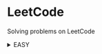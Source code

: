 # LeetCode
Solving problems on LeetCode
<details>
<summary>EASY</summary>

|Name|Problem|Solution|
|---|---|---|
|Add Two Integers|https://leetcode.com/problems/add-two-integers/|https://github.com/savra/LeetCode/blob/master/src/main/java/com/hvdbs/leetcode/solution/java/AddTwoIntegers.java|
|Build Array from Permutation|https://leetcode.com/problems/build-array-from-permutation/|https://github.com/savra/LeetCode/blob/master/src/main/java/com/hvdbs/leetcode/solution/java/BuildArrayFromPermutation.java|
|Cells in a Range on an Excel Sheet|https://leetcode.com/problems/cells-in-a-range-on-an-excel-sheet/description/|https://github.com/savra/LeetCode/blob/master/src/main/java/com/hvdbs/leetcode/solution/java/CellsInARangeOnAnExcelSheet.java|
|Check if the Sentence Is Pangram|https://leetcode.com/problems/check-if-the-sentence-is-pangram/description/|https://github.com/savra/LeetCode/blob/master/src/main/java/com/hvdbs/leetcode/solution/java/CheckIfTheSentenceIsPangram.java|
|Concatenation of Array|https://leetcode.com/problems/concatenation-of-array/|https://github.com/savra/LeetCode/blob/master/src/main/java/com/hvdbs/leetcode/solution/java/ConcatenationOfArray.java|
|Count Asterisks|https://leetcode.com/problems/count-asterisks/|https://github.com/savra/LeetCode/blob/master/src/main/java/com/hvdbs/leetcode/solution/java/CountAsterisks.java|
|Create Target Array in the Given Order|https://leetcode.com/problems/create-target-array-in-the-given-order/description/|https://github.com/savra/LeetCode/blob/master/src/main/java/com/hvdbs/leetcode/solution/java/CreateTargetArrayInTheGivenOrder.java|
|Decode the Message|https://leetcode.com/problems/decode-the-message/|https://github.com/savra/LeetCode/blob/master/src/main/java/com/hvdbs/leetcode/solution/java/DecodeTheMessage.java|
|Decompress Run-Length Encoded List|https://leetcode.com/problems/decompress-run-length-encoded-list/|https://github.com/savra/LeetCode/blob/master/src/main/java/com/hvdbs/leetcode/solution/java/DecompressRunLengthEncodedList.java|
|Defanging an IP Address|https://leetcode.com/problems/defanging-an-ip-address/|https://github.com/savra/LeetCode/blob/master/src/main/java/com/hvdbs/leetcode/solution/java/DefangingAnIPAddress.java|
|Final Value of Variable After Performing Operations|https://leetcode.com/problems/final-value-of-variable-after-performing-operations/|https://github.com/savra/LeetCode/blob/master/src/main/java/com/hvdbs/leetcode/solution/java/FinalValueOfVariableAfterPerformingOperations.java|
|Goal Parser Interpretation|https://leetcode.com/problems/goal-parser-interpretation/description/|https://github.com/savra/LeetCode/blob/master/src/main/java/com/hvdbs/leetcode/solution/java/GoalParserInterpretation.java|
|How Many Numbers Are Smaller Than the Current Number|https://leetcode.com/problems/how-many-numbers-are-smaller-than-the-current-number|https://github.com/savra/LeetCode/blob/master/src/main/java/com/hvdbs/leetcode/solution/java/HowManyNumbersAreSmallerThanTheCurrentNumber.java|
|Jewels and Stones|https://leetcode.com/problems/jewels-and-stones/|https://github.com/savra/LeetCode/blob/master/src/main/java/com/hvdbs/leetcode/solution/java/JewelsAndStones.java|
|Kids With the Greatest Number of Candies|https://leetcode.com/problems/kids-with-the-greatest-number-of-candies/|https://github.com/savra/LeetCode/blob/master/src/main/java/com/hvdbs/leetcode/solution/java/KidsWithTheGreatestNumberOfCandies.java|
|Maximum Number of Words Found in Sentences|https://leetcode.com/problems/maximum-number-of-words-found-in-sentences/|https://github.com/savra/LeetCode/blob/master/src/main/java/com/hvdbs/leetcode/solution/java/MaximumNumberOfWordsFoundInSentences.java|
|Minimum Sum of Four Digit Number After Splitting Digits|https://leetcode.com/problems/minimum-sum-of-four-digit-number-after-splitting-digits/|https://github.com/savra/LeetCode/blob/master/src/main/java/com/hvdbs/leetcode/solution/java/MinimumSumOfFourDigitNumberAfterSplittingDigits.java|
|Number of Good Pairs|https://leetcode.com/problems/number-of-good-pairs/|https://github.com/savra/LeetCode/blob/master/src/main/java/com/hvdbs/leetcode/solution/java/NumberOfGoodPairs.java|
|Number of Steps to Reduce a Number to Zero|https://leetcode.com/problems/number-of-steps-to-reduce-a-number-to-zero/description/|https://github.com/savra/LeetCode/blob/master/src/main/java/com/hvdbs/leetcode/solution/java/NumberOfStepsToReduceANumberToZero.java|
|Palindrome Number|https://leetcode.com/problems/palindrome-number/|https://github.com/savra/LeetCode/blob/master/src/main/java/com/hvdbs/leetcode/solution/java/PalindromeNumber.java|
|Design Parking System|https://leetcode.com/problems/design-parking-system/|https://github.com/savra/LeetCode/blob/master/src/main/java/com/hvdbs/leetcode/solution/java/ParkingSystem.java|
|Range Sum of BST|https://leetcode.com/problems/range-sum-of-bst/|https://github.com/savra/LeetCode/blob/master/src/main/java/com/hvdbs/leetcode/solution/java/RangeSumOfBST.java|
|Remove Duplicates from Sorted Array|https://leetcode.com/problems/remove-duplicates-from-sorted-array/|https://github.com/savra/LeetCode/blob/master/src/main/java/com/hvdbs/leetcode/solution/java/RemoveDuplicatesFromSortedArray.java|
|Remove Element|https://leetcode.com/problems/remove-element/|https://github.com/savra/LeetCode/blob/master/src/main/java/com/hvdbs/leetcode/solution/java/RemoveElement.java|
|Richest Customer Wealth|https://leetcode.com/problems/richest-customer-wealth/|https://github.com/savra/LeetCode/blob/master/src/main/java/com/hvdbs/leetcode/solution/java/RichestCustomerWealth.java|
|Root Equals Sum of Children|https://leetcode.com/problems/root-equals-sum-of-children/|https://github.com/savra/LeetCode/blob/master/src/main/java/com/hvdbs/leetcode/solution/java/RootEqualsSumOfChildren.java|
|Running Sum of 1d Array|https://leetcode.com/problems/running-sum-of-1d-array/|https://github.com/savra/LeetCode/blob/master/src/main/java/com/hvdbs/leetcode/solution/java/RunningSumOf1dArray.java|
|Shuffle String|https://leetcode.com/problems/shuffle-string/description/|https://github.com/savra/LeetCode/blob/master/src/main/java/com/hvdbs/leetcode/solution/java/ShuffleString.java|
|Shuffle the Array|https://leetcode.com/problems/shuffle-the-array/|https://github.com/savra/LeetCode/blob/master/src/main/java/com/hvdbs/leetcode/solution/java/ShuffleTheArray.java|
|Smallest Even Multiple|https://leetcode.com/problems/smallest-even-multiple/|https://github.com/savra/LeetCode/blob/master/src/main/java/com/hvdbs/leetcode/solution/java/SmallestEvenMultiple.java|
|Subtract the Product and Sum of Digits of an Integer|https://leetcode.com/problems/subtract-the-product-and-sum-of-digits-of-an-integer/description/|https://github.com/savra/LeetCode/blob/master/src/main/java/com/hvdbs/leetcode/solution/java/SubtractTheProductAndSumOfDigitsOfAnInteger.java|
|Two Sum|https://leetcode.com/problems/two-sum/|https://github.com/savra/LeetCode/blob/master/src/main/java/com/hvdbs/leetcode/solution/java/TwoSum.java|
</details>
